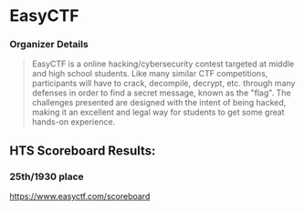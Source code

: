 # EasyCTF

### Organizer Details
>EasyCTF is a online hacking/cybersecurity contest targeted at middle and high school students. Like many similar CTF competitions, participants will have to crack, decompile, decrypt, etc. through many defenses in order to find a secret message, known as the "flag". The challenges presented are designed with the intent of being hacked, making it an excellent and legal way for students to get some great hands-on experience.


## HTS Scoreboard Results:
### 25th/1930 place
https://www.easyctf.com/scoreboard
